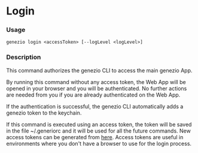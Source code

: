# Login

### Usage

`genezio login <accessToken> [--logLevel <logLevel>]`

### Description

This command authorizes the genezio CLI to access the main genezio App.

By running this command without any access token, the Web App will be opened in your browser and you will be authenticated. No further actions are needed from you if you are already authenticated on the Web App.

If the authentication is successful, the genezio CLI automatically adds a genezio token to the keychain.

If this command is executed using an access token, the token will be saved in the file \~/.generiorc and it will be used for all the future commands. New access tokens can be generated from [here](https://app.genez.io/settings/tokens). Access tokens are useful in environments where you don't have a browser to use for the login process.
